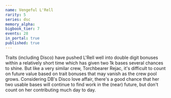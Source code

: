 ```yaml
---
name: Vengeful L'Rell
rarity: 5
series: dsc
memory_alpha:
bigbook_tier: 7
events: 28
in_portal: true
published: true
---
```


Traits (including Disco) have pushed L'Rell well into double digit bonuses within a relatively short time which has given two 1k bases several chances to shine. But like a very similar crew, Torchbearer Rejac, it's difficult to count on future value based on trait bonuses that may vanish as the crew pool grows. Considering DB's Disco love affair, there's a good chance that her two usable bases will continue to find work in the (near) future, but don't count on her contributing much day to day.
